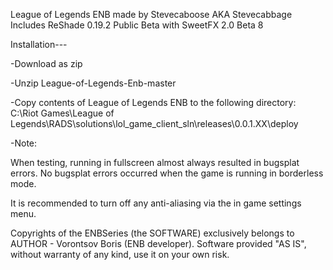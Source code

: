 League of Legends ENB made by Stevecaboose AKA Stevecabbage
Includes ReShade 0.19.2 Public Beta with SweetFX 2.0 Beta 8

Installation---

-Download as zip

-Unzip League-of-Legends-Enb-master

-Copy contents of League of Legends ENB to the following directory:
  C:\Riot Games\League of Legends\RADS\solutions\lol_game_client_sln\releases\0.0.1.XX\deploy
  
-Note: 

When testing, running in fullscreen almost always resulted in bugsplat errors. No bugsplat errors occurred when the game
is running in borderless mode.

It is recommended to turn off any anti-aliasing via the in game settings menu.

Copyrights of the ENBSeries (the SOFTWARE) exclusively belongs to AUTHOR - Vorontsov Boris (ENB developer).
Software provided "AS IS", without warranty of any kind, use it on your own risk. 
